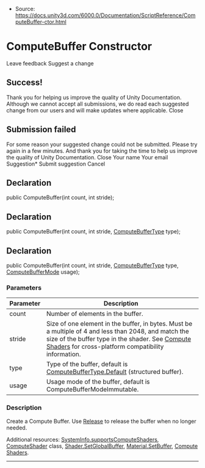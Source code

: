 * Source: https://docs.unity3d.com/6000.0/Documentation/ScriptReference/ComputeBuffer-ctor.html

# ComputeBuffer Constructor
Leave feedback
Suggest a change
## Success!
Thank you for helping us improve the quality of Unity Documentation. Although we cannot accept all submissions, we do read each suggested change from our users and will make updates where applicable.
Close
## Submission failed
For some reason your suggested change could not be submitted. Please <a>try again</a> in a few minutes. And thank you for taking the time to help us improve the quality of Unity Documentation.
Close
Your name Your email Suggestion* Submit suggestion
Cancel
## Declaration
public ComputeBuffer(int count, int stride); 
## Declaration
public ComputeBuffer(int count, int stride, [ComputeBufferType](https://docs.unity3d.com/6000.0/Documentation/ScriptReference/ComputeBufferType.html) type); 
## Declaration
public ComputeBuffer(int count, int stride, [ComputeBufferType](https://docs.unity3d.com/6000.0/Documentation/ScriptReference/ComputeBufferType.html) type, [ComputeBufferMode](https://docs.unity3d.com/6000.0/Documentation/ScriptReference/ComputeBufferMode.html) usage); 
### Parameters
Parameter | Description  
---|---  
count | Number of elements in the buffer.  
stride | Size of one element in the buffer, in bytes. Must be a multiple of 4 and less than 2048, and match the size of the buffer type in the shader. See [Compute Shaders](https://docs.unity3d.com/6000.0/Documentation/Manual/class-ComputeShader.html) for cross-platform compatibility information.  
type | Type of the buffer, default is [ComputeBufferType.Default](https://docs.unity3d.com/6000.0/Documentation/ScriptReference/ComputeBufferType.Default.html) (structured buffer).  
usage | Usage mode of the buffer, default is ComputeBufferModeImmutable.  
### Description
Create a Compute Buffer.
Use [Release](https://docs.unity3d.com/6000.0/Documentation/ScriptReference/ComputeBuffer.Release.html) to release the buffer when no longer needed.  
  
Additional resources: [SystemInfo.supportsComputeShaders](https://docs.unity3d.com/6000.0/Documentation/ScriptReference/SystemInfo-supportsComputeShaders.html), [ComputeShader](https://docs.unity3d.com/6000.0/Documentation/ScriptReference/ComputeShader.html) class, [Shader.SetGlobalBuffer](https://docs.unity3d.com/6000.0/Documentation/ScriptReference/Shader.SetGlobalBuffer.html), [Material.SetBuffer](https://docs.unity3d.com/6000.0/Documentation/ScriptReference/Material.SetBuffer.html), [Compute Shaders](https://docs.unity3d.com/6000.0/Documentation/Manual/class-ComputeShader.html).
* * *
